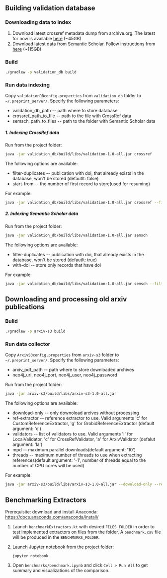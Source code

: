 Building validation database
----------------------------

### Downloading data to index
1. Download latest crossref metadata dump from archive.org. The latest for now is available [here](https://archive.org/download/crossref_doi_dump_201909) (~45GB)
2. Download latest data from Semantic Scholar. Follow instructions from [here](http://s2-public-api-prod.us-west-2.elasticbeanstalk.com/corpus/download) (~115GB)


### Build
```sh
./gradlew -p validation_db build
```

### Run data indexing
Copy `validationDBconfig.properties` from `validation_db` folder to `~/.preprint_server/`. Specify the following parameters:
* validation_db_path -- path where to store database
* crossref_path_to_file -- path to the file with CrossRef data
* semsch_path_to_files -- path to the folder with Semantic Scholar data  


##### 1. Indexing CrossRef data
Run from the project folder:
```sh
java -jar validation_db/build/libs/validation-1.0-all.jar crossref
```
The following options are available:
* filter-duplicates -- publication with doi, that already exists in the database, won't be stored (defautlt: false)
* start-from -- the number of first record to store(used for resuming)

For example:
```sh
java -jar validation_db/build/libs/validation-1.0-all.jar crossref --filter-duplicates=false --start-from=0
```

##### 2. Indexing Semantic Scholar data
Run from the project folder:
```sh
java -jar validation_db/build/libs/validation-1.0-all.jar semsch
```
The following options are available:
* filter-duplicates -- publication with doi, that already exists in the database, won't be stored (defautlt: true)
* with-doi -- store only records that have doi

For example:
```sh
java -jar validation_db/build/libs/validation-1.0-all.jar semsch --filter-duplicates=true --with-doi=true
```

Downloading and processing old arxiv publications
-------------------------------------------------

### Bulid
```sh
./gradlew -p arxiv-s3 build
```

### Run data collector
Copy `ArxivS3config.properties` from `arxiv-s3` folder to `~/.preprint_server/`. Specify the following parameters:
* arxiv_pdf_path -- path where to store downloaded archives
* neo4j_url, neo4j_port, neo4j_user, neo4j_password


Run from the project folder:
```sh
java -jar arxiv-s3/build/libs/arxiv-s3-1.0-all.jar
```
The following options are available:
* download-only -- only downoload arcives without processing
* ref-extractor -- reference extractor to use. Valid arguments 'c' for CustomReferenceExtractor, 'g' for GrobidReferenceExtractor (default argument: 'c')
* validators -- list of validators to use. Valid arguments 'l' for LocalValidator, 'c' for CrossRefValidator, 'a' for ArxivValidator (defalut argument: 'la')
* mpd -- maximum parallel downloads(default argument: '10')
* threads -- maximum number of threads to use when extracting references(default argument: '-1', number of threads equal to the number of CPU cores will be used)

For example:
```sh
java -jar arxiv-s3/build/libs/arxiv-s3-1.0-all.jar --download-only --ref-extractor=c --validators=la --mpd=16 --threads=8
```

Benchmarking Extractors
--------------------------
Prerequisite: download and install Anaconda: https://docs.anaconda.com/anaconda/install/

1. Launch `benchmarkExtractors.kt` with desired `FILES_FOLDER` in order to test implemented extractors on files from
the folder. A `benchmark.csv` file will be produced in the `BENCHMARKS_FOLDER`.
2. Launch Jupyter notebook from the project folder:

   ```
   jupyter notebook
   ```

3. Open `benchmarks/benchmark.ipynb` and click `Cell > Run All` to get summary and visualizations of the comparison.
   
    